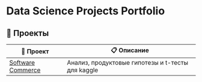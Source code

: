 # Data Science Projects Portfolio

## 📁 Проекты

| 📂 Проект | 📋 Описание |
|-----------|------------|
| [Software Commerce](./projects/software_commerce) | Анализ, продуктовые гипотезы и t-тесты для kaggle |
